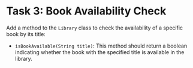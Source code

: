 # Task 3: Book Availability Check

Add a method to the `Library` class to check the availability of a specific book by its title:

- `isBookAvailable(String title)`: This method should return a boolean indicating whether the book with the specified title is available in the library.